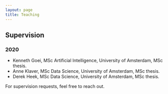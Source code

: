 ```yaml
---
layout: page
title: Teaching
---
```


## Supervision

### 2020

* Kenneth Goei, MSc Artificial Intelligence, University of Amsterdam, MSc thesis.
* Anne Klaver, MSc Data Science, University of Amsterdam, MSc thesis.
* Derek Heek, MSc Data Science, University of Amsterdam, MSc thesis.


For supervision requests, feel free to reach out.

